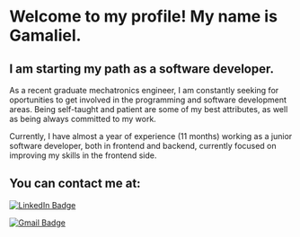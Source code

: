 # Welcome to my profile! My name is Gamaliel.
## I am starting my path as a software developer.

As a recent graduate mechatronics engineer, I am constantly seeking for oportunities to get involved in the programming and software development areas. Being self-taught and patient are some of my best attributes, as well as being always committed to my work.

Currently, I have almost a year of experience (11 months) working as a junior software developer, both in frontend and backend, currently focused on improving my skills in the frontend side.

## You can contact me at:

[![LinkedIn Badge](https://img.shields.io/badge/-Gamaliel_Entrambasasaguas_León-0077B5?style=flat&logo=linkedin&logoColor=white)](https://www.linkedin.com/in/gamaliel-león-0b4688125)

[![Gmail Badge](https://img.shields.io/badge/-gamaliel.e.leon@gmail.com-c14438?style=flat&logo=gmail&logoColor=white&link=mailto:gamaliel.e.leon@gmail.com)](mailto:gamaliel.e.leon@gmail.com)
